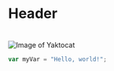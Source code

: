 # Header <h1>
![Image of Yaktocat](https://octodex.github.com/images/yaktocat.png)
``` javascript
var myVar = "Hello, world!";
```
